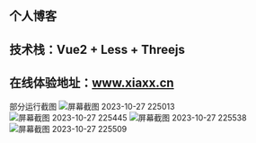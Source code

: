 个人博客
-----------------------------------
技术栈：Vue2 + Less + Threejs
-----------------------------------
在线体验地址：www.xiaxx.cn
-----------------------------------
部分运行截图
![屏幕截图 2023-10-27 225013](https://github.com/luotaox/blog/assets/122615418/ee71edea-ac26-452c-9c54-5ff6d1e57fa4)
![屏幕截图 2023-10-27 225445](https://github.com/luotaox/blog/assets/122615418/dc6f7b78-b9c3-4ad4-abc0-1006521529dc)
![屏幕截图 2023-10-27 225538](https://github.com/luotaox/blog/assets/122615418/9e9d7649-022b-46bc-afda-7a4ba584dc61)
![屏幕截图 2023-10-27 225509](https://github.com/luotaox/blog/assets/122615418/713142df-7dfd-466f-8918-5945f6d121fb)
